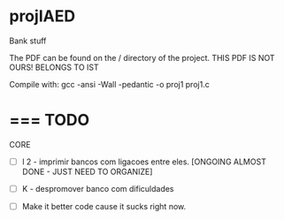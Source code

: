 # projIAED
Bank stuff

The PDF can be found on the / directory of the project.
THIS PDF IS NOT OURS! BELONGS TO IST

Compile with:
	gcc -ansi -Wall -pedantic -o proj1 proj1.c

===
TODO
===

CORE

- [ ] l 2 - imprimir bancos com ligacoes entre eles. [ONGOING ALMOST 
DONE - JUST NEED TO ORGANIZE]

- [ ] K - despromover banco com dificuldades

- [ ] Make it better code cause it sucks right now.
